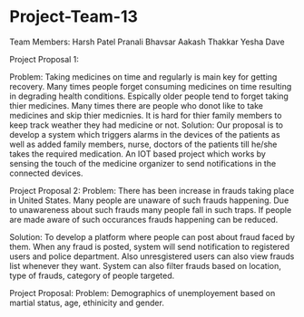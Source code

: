 # Project-Team-13
Team Members:
Harsh Patel
Pranali Bhavsar
Aakash Thakkar
Yesha Dave

Project Proposal 1:

Problem:
Taking medicines on time and regularly is main key for getting recovery. Many times people forget consuming medicines on time resulting in degrading health conditions. Espically older people tend to forget taking thier medicines. Many times there are people who donot like to take medicines and skip thier medicnies. It is hard for thier family members to keep track weather they had medicine or not. 
Solution:
Our proposal is to develop a system which triggers alarms in the devices of the patients as well as added
family members, nurse, doctors of the patients till he/she takes the required medication. An IOT based project which works by
sensing the touch of the medicine organizer to send notifications in the connected devices.

Project Proposal 2:
Problem: 
There has been increase in frauds taking place in United States. Many people are unaware of such frauds happening. Due to unawareness about such frauds many people fall in such traps. If people are made aware of such occurances frauds happening can be reduced. 

Solution: 
To develop a platform where people can post about fraud faced by them. When any fraud is posted, system will send notification to registered users and police department. Also unresgistered users can also view frauds list whenever they want. System can also filter frauds based on location, type of frauds, category of people targeted. 

Project Proposal:
Problem:
Demographics of unemployement based on martial status, age, ethinicity and gender. 
